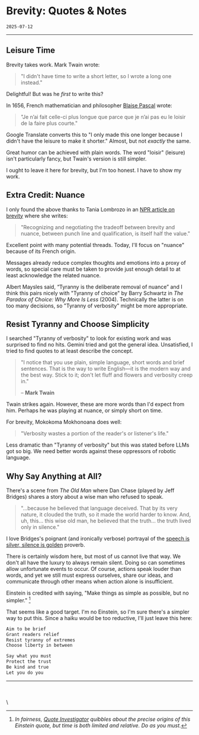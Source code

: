 # Brevity: Quotes & Notes

`2025-07-12`

---

## Leisure Time

Brevity takes work. Mark Twain wrote:

>"I didn't have time to write a short letter, so I wrote a long one instead."

Delightful! But was he *first* to write this?

In 1656, French mathematician and philosopher [Blaise Pascal](https://en.wikiquote.org/wiki/Blaise_Pascal) wrote:

> "Je n’ai fait celle-ci plus longue que parce que je n’ai pas eu le loisir de la faire plus courte."

Google Translate converts this to "I only made this one longer because I didn't have the leisure to make it shorter." Almost, but not *exactly* the same.

Great humor can be achieved with plain words. The word "loisir" (leisure) isn't particularly fancy, but Twain's version is still simpler.

I ought to leave it here for brevity, but I'm too honest. I have to show my work.

## Extra Credit: Nuance

I only found the above thanks to Tania Lombrozo in an [NPR article on brevity](https://www.npr.org/sections/13.7/2014/02/03/270680304/this-could-have-been-shorter#:~:text=recognizing%20and%20negotiating%20the%20trade%20offs%20between%20brevity%20and%20nuance%2C%20between%20punch%20line%20and%20qualification%2C%20is%20itself%20half%20the%20value.) where she writes:

> "Recognizing and negotiating the tradeoff between brevity and nuance, between punch line and qualification, is itself half the value."

Excellent point with many potential threads. Today, I'll focus on "nuance" because of its French origin.

Messages already reduce complex thoughts and emotions into a proxy of words, so special care must be taken to provide just enough detail to at least acknowledge the related nuance.

Albert Maysles said, “Tyranny is the deliberate removal of nuance” and I think this pairs nicely with "Tyranny of choice" by Barry Schwartz in *The Paradox of Choice: Why More Is Less* (2004). Technically the latter is on too many decisions, so "Tyranny of verbosity" might be more appropriate.

## Resist Tyranny and Choose Simplicity

I searched "Tyranny of verbosity" to look for existing work and was surprised to find no hits. Gemini tried and got the general idea. Unsatisfied, I tried to find quotes to at least describe the concept.

> "I notice that you use plain, simple language, short words and brief sentences. That is the way to write English—it is the modern way and the best way. Stick to it; don't let fluff and flowers and verbosity creep in."
>
> – **Mark Twain**

Twain strikes again. However, these are more words than I'd expect from him. Perhaps he was playing at nuance, or simply short on time.

For brevity, Mokokoma Mokhonoana does well:

> "Verbosity wastes a portion of the reader's or listener's life."

Less dramatic than "Tyranny of verbosity" but this was stated before LLMs got so big. We need better words against these oppressors of robotic language.

## Why Say Anything at All?

There's a scene from *The Old Man* where Dan Chase (played by Jeff Bridges) shares a story about a wise man who refused to speak.

> "...because he believed that language deceived. That by its very nature, it clouded the truth, so it made the world harder to know. And, uh, this... this wise old man, he believed that the truth... the truth lived only in silence."

I love Bridges's poignant (and ironically verbose) portrayal of the [speech is silver, silence is golden](https://en.wikipedia.org/wiki/Speech_is_silver,_silence_is_golden) proverb.

There is certainly wisdom here, but most of us cannot live that way. We don't all have the luxury to always remain silent. Doing so can sometimes allow unfortunate events to occur. Of course, actions speak louder than words, and yet we still must express ourselves, share our ideas, and communicate through other means when action alone is insufficient.

Einstein is credited with saying, "Make things as simple as possible, but no simpler." [^1]

That seems like a good target. I'm no Einstein, so I'm sure there's a simpler way to put this. Since a haiku would be too reductive, I'll just leave this here:

```txt
Aim to be brief
Grant readers relief
Resist tyranny of extremes
Choose liberty in between

Say what you must
Protect the trust
Be kind and true
Let you do you
```

---

\
\
\
[^1]: *In fairness, [Quote Investigator](https://quoteinvestigator.com/2011/05/13/einstein-simple/) quibbles about the precise origins of this Einstein quote, but time is both limited and relative. Do as you must.*
